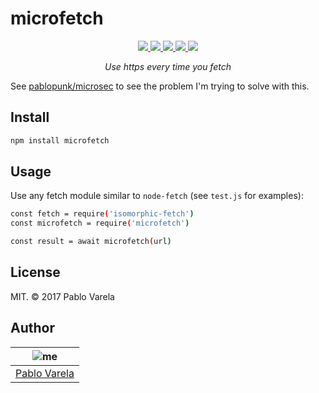 # microfetch

<p align="center">
  <a href="https://travis-ci.org/pablopunk/microfetch"><img src="https://img.shields.io/travis/pablopunk/microfetch.svg" /> </a>
  <a href="https://codecov.io/gh/pablopunk/microfetch"><img src="https://img.shields.io/codecov/c/github/pablopunk/microfetch.svg" /> </a>
  <a href="https://standardjs.com"><img src="https://img.shields.io/badge/code_style-standard-brightgreen.svg" /> </a>
  <a href="https://github.com/pablopunk/miny"><img src="https://img.shields.io/badge/made_with-miny-1eced8.svg" /> </a>
  <a href="https://www.npmjs.com/package/microfetch"><img src="http://img.shields.io/npm/dt/microfetch.svg" /></a>
</p>

<p align="center">
  <i>Use https every time you fetch</i>
</p>

See [pablopunk/microsec](github.com/pablopunk/microsec) to see the problem I'm trying to solve with this.


## Install

```sh
npm install microfetch
```


## Usage

Use any fetch module similar to `node-fetch` (see `test.js` for examples):

```sh
const fetch = require('isomorphic-fetch')
const microfetch = require('microfetch')

const result = await microfetch(url)
```


## License

MIT. © 2017 Pablo Varela


## Author

| ![me](https://gravatar.com/avatar/fa50aeff0ddd6e63273a068b04353d9d?size=100) |
| ---------------------------------------------------------------------------- |
| [Pablo Varela](https://pablo.life)                                           |

